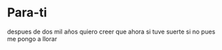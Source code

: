 # Para-ti
despues de dos mil años quiero creer que ahora si tuve suerte
si no pues me pongo a llorar
